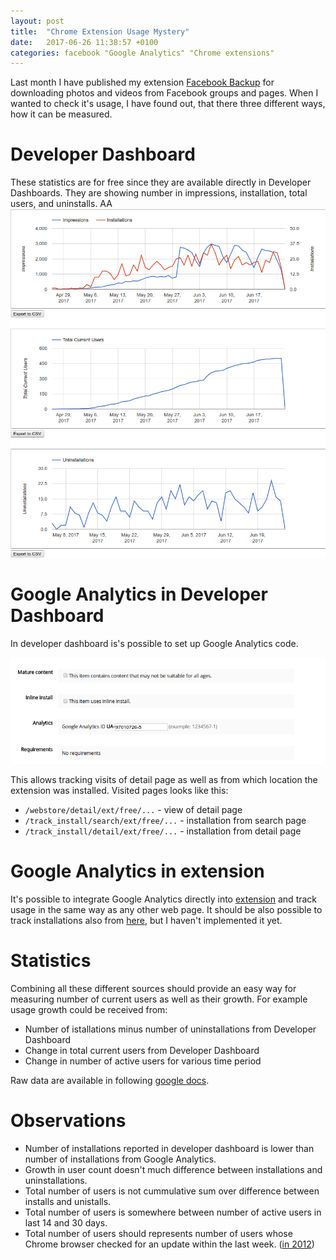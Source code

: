 ```yaml
---
layout: post
title:  "Chrome Extension Usage Mystery"
date:   2017-06-26 11:38:57 +0100
categories: facebook "Google Analytics" "Chrome extensions"
---
```


Last month I have published my extension [Facebook Backup][facebook-backup] for downloading photos and videos from Facebook groups and pages. When I wanted to check it's usage, I have found out, that there three different ways, how it can be measured.

# Developer Dashboard #

These statistics are for free since they are available directly in Developer Dashboards. They are showing number in impressions, installation, total users, and uninstalls.
AA
![Developers Dashboard - Usage](/assets/2017-06-26-chrome-extension-dd-usage.png)

# Google Analytics in Developer Dashboard #

In developer dashboard is's possible to set up Google Analytics code.

![Developers Dashboard - Google Analytics](/assets/2017-06-26-chrome-extension-dd-settings.png)


This allows tracking visits of detail page as well as from which location the extension was installed. Visited pages looks like this:

* `/webstore/detail/ext/free/...` - view of detail page
* `/track_install/search/ext/free/...` - installation from search page
* `/track_install/detail/ext/free/...` - installation from detail page

# Google Analytics in extension #

It's possible to integrate Google Analytics directly into [extension][extension-tut] and track usage in the same way as any other web page. It should be also possible to track installations also from [here][extension-track-installs], but I haven't implemented it yet.

# Statistics #

Combining all these different sources should provide an easy way for measuring number of current users as well as their growth. For example usage growth could be received from:

* Number of istallations minus number of uninstallations from Developer Dashboard
* Change in total current users from Developer Dashboard
* Change in number of active users for various time period

Raw data are available in following [google docs].

# Observations #
* Number of installations reported in developer dashboard is lower than number of installations from Google Analytics.
* Growth in user count doesn't much difference between installations and uninstallations.
* Total number of users is not cummulative sum over difference between installs and unistalls.
* Total number of users is somewhere between number of active users in last 14 and 30 days.
* Total number of users should represents number of users whose Chrome browser checked for an update within the last week. ([in 2012])

[facebook-backup]: https://chrome.google.com/webstore/detail/facebook-backup-download/cipgolmkimeojgfilkiofiifhpecjbkj
[extension-tut]: https://developer.chrome.com/extensions/tut_analytics
[extension-track-installs]: https://developer.chrome.com/extensions/runtime#event-onInstalled
[google docs]: https://goo.gl/MfuPq9
[in 2012]: https://groups.google.com/a/chromium.org/forum/#!msg/chromium-apps/Sie4cmSTZmk/d-YJtCdcvW0J
